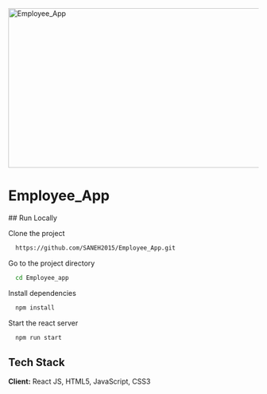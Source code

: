 <img src="https://socialify.git.ci/SANEH2015/Employee_App/image?language=1&owner=1&name=1&stargazers=1&theme=Light" alt="Employee_App" width="640" height="320" />
<h1>Employee_App</h1>
## Run Locally

Clone the project
```bash
  https://github.com/SANEH2015/Employee_App.git
```
Go to the project directory
```bash
  cd Employee_app
```
Install dependencies
```bash
  npm install
```
Start the react server
```bash
  npm run start
```
## Tech Stack
**Client:** React JS, HTML5, JavaScript, CSS3
